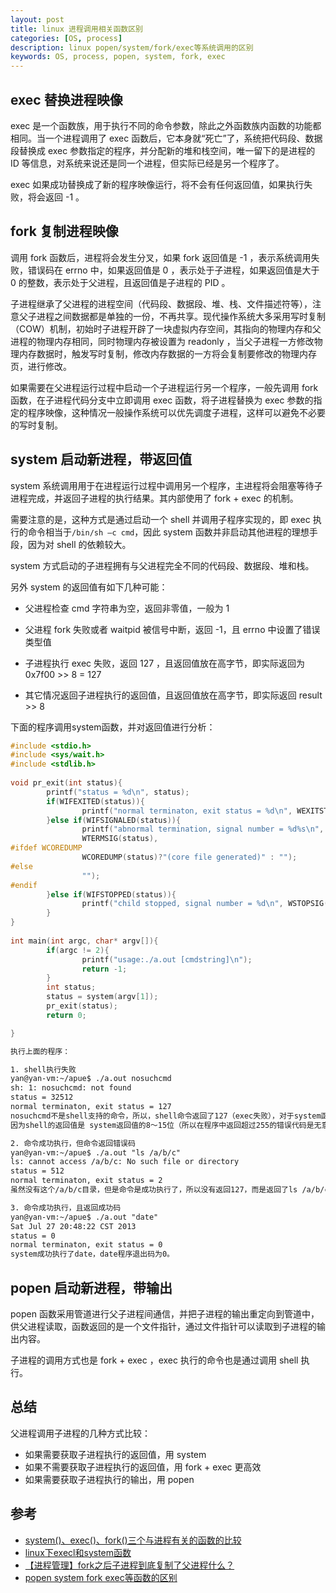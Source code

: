 ```yaml
---
layout: post
title: linux 进程调用相关函数区别
categories: [OS, process]
description: linux popen/system/fork/exec等系统调用的区别
keywords: OS, process, popen, system, fork, exec
---
```


## exec 替换进程映像

exec 是一个函数族，用于执行不同的命令参数，除此之外函数族内函数的功能都相同。当一个进程调用了 exec 函数后，它本身就“死亡”了，系统把代码段、数据段替换成 exec 参数指定的程序，并分配新的堆和栈空间，唯一留下的是进程的 ID 等信息，对系统来说还是同一个进程，但实际已经是另一个程序了。

exec 如果成功替换成了新的程序映像运行，将不会有任何返回值，如果执行失败，将会返回 -1 。

## fork 复制进程映像

调用 fork 函数后，进程将会发生分叉，如果 fork 返回值是 -1 ，表示系统调用失败，错误码在 errno 中，如果返回值是 0 ，表示处于子进程，如果返回值是大于 0 的整数，表示处于父进程，且返回值是子进程的 PID 。

子进程继承了父进程的进程空间（代码段、数据段、堆、栈、文件描述符等），注意父子进程之间数据都是单独的一份，不再共享。现代操作系统大多采用写时复制（COW）机制，初始时子进程开辟了一块虚拟内存空间，其指向的物理内存和父进程的物理内存相同，同时物理内存被设置为 readonly ，当父子进程一方修改物理内存数据时，触发写时复制，修改内存数据的一方将会复制要修改的物理内存页，进行修改。

如果需要在父进程运行过程中启动一个子进程运行另一个程序，一般先调用 fork 函数，在子进程代码分支中立即调用 exec 函数，将子进程替换为 exec 参数的指定的程序映像，这种情况一般操作系统可以优先调度子进程，这样可以避免不必要的写时复制。

## system 启动新进程，带返回值

system 系统调用用于在进程运行过程中调用另一个程序，主进程将会阻塞等待子进程完成，并返回子进程的执行结果。其内部使用了 fork + exec 的机制。

需要注意的是，这种方式是通过启动一个 shell 并调用子程序实现的，即 exec 执行的命令相当于`/bin/sh –c cmd`，因此 system 函数并非启动其他进程的理想手段，因为对 shell 的依赖较大。

system 方式启动的子进程拥有与父进程完全不同的代码段、数据段、堆和栈。

另外 system 的返回值有如下几种可能：

- 父进程检查 cmd 字符串为空，返回非零值，一般为 1

- 父进程 fork 失败或者 waitpid 被信号中断，返回 -1，且 errno 中设置了错误类型值

- 子进程执行 exec 失败，返回 127 ，且返回值放在高字节，即实际返回为 0x7f00 >> 8 = 127

- 其它情况返回子进程执行的返回值，且返回值放在高字节，即实际返回 result >> 8

下面的程序调用system函数，并对返回值进行分析：

```cpp
#include <stdio.h>
#include <sys/wait.h>
#include <stdlib.h>
 
void pr_exit(int status){
        printf("status = %d\n", status);
        if(WIFEXITED(status)){
                printf("normal terminaton, exit status = %d\n", WEXITSTATUS(status));
        }else if(WIFSIGNALED(status)){
                printf("abnormal termination, signal number = %d%s\n",
                WTERMSIG(status),
#ifdef WCOREDUMP
                WCOREDUMP(status)?"(core file generated)" : "");
#else
                "");
#endif
        }else if(WIFSTOPPED(status)){
                printf("child stopped, signal number = %d\n", WSTOPSIG(status));
        }
}
 
int main(int argc, char* argv[]){
        if(argc != 2){
                printf("usage:./a.out [cmdstring]\n");
                return -1;
        }
        int status;
        status = system(argv[1]);
        pr_exit(status);
        return 0;

}
```

```txt
执行上面的程序：

1. shell执行失败
yan@yan-vm:~/apue$ ./a.out nosuchcmd
sh: 1: nosuchcmd: not found
status = 32512
normal terminaton, exit status = 127
nosuchcmd不是shell支持的命令，所以，shell命令返回了127（exec失败），对于system函数，返回值为127*256 = 32512；
因为shell的返回值是 system返回值的8～15位（所以在程序中返回超过255的错误代码是无意义的）。

2. 命令成功执行，但命令返回错误码
yan@yan-vm:~/apue$ ./a.out "ls /a/b/c"
ls: cannot access /a/b/c: No such file or directory
status = 512
normal terminaton, exit status = 2
虽然没有这个/a/b/c目录，但是命令是成功执行了，所以没有返回127，而是返回了ls /a/b/c命令的错误代码2（2*256 = 512）。

3. 命令成功执行，且返回成功码
yan@yan-vm:~/apue$ ./a.out "date"
Sat Jul 27 20:48:22 CST 2013
status = 0
normal terminaton, exit status = 0
system成功执行了date，date程序退出码为0。
```

## popen 启动新进程，带输出

popen 函数采用管道进行父子进程间通信，并把子进程的输出重定向到管道中，供父进程读取，函数返回的是一个文件指针，通过文件指针可以读取到子进程的输出内容。

子进程的调用方式也是 fork + exec ，exec 执行的命令也是通过调用 shell 执行。

## 总结

父进程调用子进程的几种方式比较：

- 如果需要获取子进程执行的返回值，用 system
- 如果不需要获取子进程执行的返回值，用 fork + exec 更高效
- 如果需要获取子进程执行的输出，用 popen

## 参考

- [system()、exec()、fork()三个与进程有关的函数的比较](https://www.cnblogs.com/qingergege/p/6601807.html)
- [linux下execl和system函数](https://www.cnblogs.com/Cccarl/p/6639089.html)
- [【进程管理】fork之后子进程到底复制了父进程什么？](https://zhuanlan.zhihu.com/p/370705498)
- [popen system fork exec等函数的区别](http://cppblog.com/prayer/archive/2009/09/28/97456.html)
